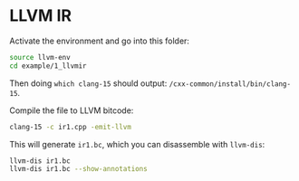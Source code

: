 # LLVM IR

Activate the environment and go into this folder:

```sh
source llvm-env
cd example/1_llvmir
```

Then doing `which clang-15` should output: `/cxx-common/install/bin/clang-15`.

Compile the file to LLVM bitcode:

```sh
clang-15 -c ir1.cpp -emit-llvm
```

This will generate `ir1.bc`, which you can disassemble with `llvm-dis`:

```sh
llvm-dis ir1.bc
llvm-dis ir1.bc --show-annotations
```
